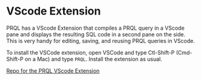 # VScode Extension

PRQL has a VScode Extension that compiles a PRQL query in a VScode pane and
displays the resulting SQL code in a second pane on the side. This is very handy
for editing, saving, and reusing PRQL queries in VScode.

To install the VSCode extension, open VSCode and type Ctl-Shift-P (Cmd-Shift-P
on a Mac) and type `PRQL`. Install the extension as usual.

[Repo for the PRQL VScode Extension](https://github.com/PRQL/prql-vscode)
